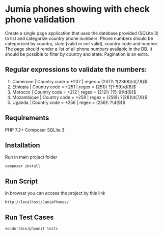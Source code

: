 # Jumia phones showing with check phone validation

Create a single page application that uses the database provided (SQLite 3) to list and
categorize country phone numbers.
Phone numbers should be categorized by country, state (valid or not valid), country code and
number.
The page should render a list of all phone numbers available in the DB. It should be possible to
filter by country and state. Pagination is an extra.

## Regular expressions to validate the numbers:

1. Cameroon | Country code = +237 | regex = \(237\)\ ?[2368]\d{7,8}$
2. Ethiopia | Country code = +251 | regex = \(251\)\ ?[1-59]\d{8}$
3. Morocco | Country code = +212 | regex = \(212\)\ ?[5-9]\d{8}$
4. Mozambique | Country code = +258 | regex = \(258\)\ ?[28]\d{7,8}$
5. Uganda | Country code = +256 | regex = \(256\)\ ?\d{9}$

## Requirements

PHP 7.2+
Composer
SQLite 3

## Installation

Run in main project folder

```
composer install
```

## Run Script

in browser you can access the project by this link

```
http://localhost/JumiaPhones/
```

## Run Test Cases

```
vendor/bin/phpunit tests
```
